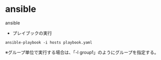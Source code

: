 # ansible
ansible

* プレイブックの実行
```
ansible-playbook -i hosts playbook.yaml
```
※グループ単位で実行する場合は、「-l group1」のようにグループを指定する。


